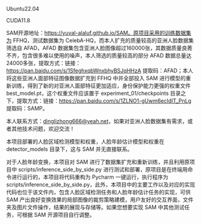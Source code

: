 Ubuntu22.04

CUDA11.8

SAM开源地址：https://yuval-alaluf.github.io/SAM。原项目采用的训练数据集为 FFHQ，测试数据集为 CelebA-HQ，而本人扩充的质量较高的亚洲人脸数据集筛选自 AFAD，AFAD 数据集包含亚洲人脸图像超过160000张，其数据质量良莠不齐，包含很多难以使用的噪声，本人筛选的质量较高的部分 AFAD 数据总量达24000多张，提取方式：链接：https://pan.baidu.com/s/1SfeghxqbWnxbhyBSJqHHzA 提取码：AFAD；本人将这些亚洲人面部特征图像数据扩充到 FFHQ 中并全部投入 SAM 进行模型的重新训练，得到了新的对亚洲人面部特征更加适应，身份保护能力更强的权重文件 best_model.pt，这个权重文件应该置于 experiment_01/checkpoints 目录之下，提取方式：链接：https://pan.baidu.com/s/1ZLNO1-gUwm6ecIdIT_PnLg 提取码：SAMP。

本人联系方式：dinglizhong666@yeah.net，如果对亚洲人脸数据集有需求，或者其他技术问题，欢迎交流！

本项目部署的人脸区域检测模型和权重，人脸年龄估计模型和权重在 detector_models 目录下，这与 SAM 并无直接联系。

对于人脸年龄变换，本项目对 SAM 进行了数据集扩充和重新训练，并且利用原项目中 scripts/inference_side_by_side.py 进行测试和部署，原项目是在终端用命令进行运行的，本项目将代码重构为 Pycharm 一键运行，执行程序为 scripts/inference_side_by_side.py，此外，本项目中的主要工作以及对应的实现代码也位于该文件内，包含人脸区域检测任务和人脸年龄估计任务的实现，可供 SAM 产出良好变换效果的局部图像的裁剪策略建模，用户友好的交互界面，文件夹及图片文件操作，结果的展现与存储等。如果您想要实现 SAM 中其他测试任务，可根据 SAM 开源项目自行调整。
